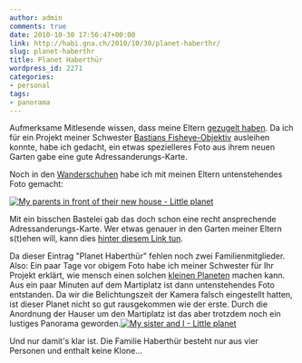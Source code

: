 ```yaml
---
author: admin
comments: true
date: 2010-10-30 17:56:47+00:00
link: http://habi.gna.ch/2010/10/30/planet-haberthr/
slug: planet-haberthr
title: Planet Haberthür
wordpress_id: 2271
categories:
- personal
tags:
- panorama
---
```


Aufmerksame Mitlesende wissen, dass meine Eltern [gezugelt haben](http://habi.gna.ch/2010/08/15/entsorgung/). Da ich für ein Projekt meiner Schwester [Bastians Fisheye-Objektiv](http://www.dasrecht.net/v3/photography) ausleihen konnte, habe ich gedacht, ein etwas spezielleres Foto aus ihrem neuen Garten gabe eine gute Adressanderungs-Karte.




Noch in den [Wanderschuhen](http://www.flickr.com/photos/habi/sets/72157625030991230/) habe ich mit meinen Eltern untenstehendes Foto gemacht:




[![My parents in front of their new house - Little planet](http://farm2.static.flickr.com/1105/5125106009_da6eaf2492.jpg)](http://www.flickr.com/photos/habi/5125106009/)




[](http://www.flickr.com/photos/habi/5125106009/)Mit ein bisschen Bastelei gab das doch schon eine recht ansprechende Adressanderungs-Karte. Wer etwas genauer in den Garten meiner Eltern s(t)ehen will, kann dies [hinter diesem Link tun](http://habi.gna.ch/panoramas/dietlerstrasse.html).

Da dieser Eintrag "Planet Haberthür" fehlen noch zwei Familienmitglieder. Also: Ein paar Tage vor obigem Foto habe ich meiner Schwester für Ihr Projekt erklärt, wie mensch einen solchen [kleinen Planeten](http://ultrawide.wordpress.com/2008/11/20/how-to-create-a-little-planet-using-hugin/) machen kann. Aus ein paar Minuten auf dem Martiplatz ist dann untenstehendes Foto entstanden. Da wir die Belichtungszeit der Kamera falsch eingestellt hatten, ist dieser Planet nicht so gut rausgekommen wie der erste. Durch die Anordnung der Hauser um den Martiplatz ist das aber trotzdem noch ein lustiges Panorama geworden.[![My sister and I - Little planet](http://farm5.static.flickr.com/4004/5125711162_90fb88e297.jpg)](http://www.flickr.com/photos/habi/5125711162/)  

Und nur damit's klar ist. Die Familie Haberthür besteht nur aus vier Personen und enthalt keine Klone...

